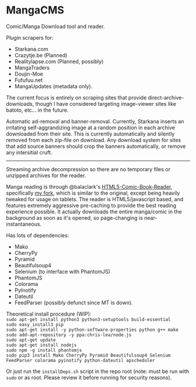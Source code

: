 MangaCMS
========

Comic/Manga Download tool and reader.

Plugin scrapers for:


 - Starkana.com
 - Crazytje.be (Planned)
 - Realitylapse.com (Planned, possibly)
 - MangaTraders
 - Doujin-Moe
 - Fufufuu.net
 - MangaUpdates (metadata only).

The current focus is entirely on scraping sites that provide direct-archive-downloads, though I have considered targeting image-viewer sites like batoto, etc... in the future.

Automatic ad-removal and banner-removal. Currently, Starkana inserts an irritating self-aggrandizing image at a random position in each archive downloaded from their site. This is currently automatically and silently removed from each zip-file on download.
Any download system for sites that add source banners should crop the banners automatically, or remove any intersitial cruft.

---

Streaming archive decompression so there are no temporary files or unzipped archives for the reader.

Manga reading is through @balaclark's [HTML5-Comic-Book-Reader](https://github.com/balaclark/HTML5-Comic-Book-Reader), specifically [my fork](https://github.com/fake-name/HTML5-Comic-Book-Reader), which is similar to the original, except being heavily tweaked for usage on tablets.
The reader is HTML5/javascript based, and features extremely aggressive pre-caching to provide the best reading experience possible. It actually downloads the entire manga/comic in the background as soon as it's opened, so page-changing is near-instantaneous.

Has lots of dependencies:

 - Mako
 - CherryPy
 - Pyramid
 - Beautifulsoup4
 - Selenium (to interface with PhantomJS)
 - PhantomJS
 - Colorama
 - PyInotify
 - Dateutil
 - FeedParser (possibly defunct since MT is down).


Theoretical install procedure (WIP):  
`sudo apt-get install python3 python3-setuptools build-essential`  
`sudo easy_install3 pip`  
`sudo apt-get install -y python-software-properties python g++ make`  
`sudo add-apt-repository -y ppa:chris-lea/node.js`  
`sudo apt-get update`  
`sudo apt-get install nodejs`  
`sudo npm -g install phantomjs`  
`sudo pip3 install Mako CherryPy Pyramid Beautifulsoup4 Selenium FeedParser colorama pyinotify python-dateutil apscheduler`  

Or just run the `installDeps.sh` script in the repo root (note: must be run with `sudo` or as root. Please review it before running for security reasons). 